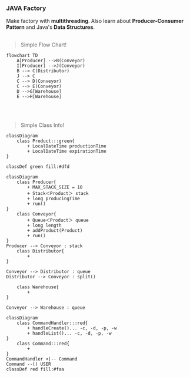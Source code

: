 ### JAVA Factory

Make factory with **multithreading**. Also learn about **Producer-Consumer Pattern** and Java's **Data Structures**.
<br>
<br>

> Simple Flow Chart!

```mermaid
flowchart TD
    A[Producer] -->B(Conveyor)
	I[Producer] -->J(Conveyor)
    B --> C(Distributor)
	J --> C
    C --> D(Conveyor)
	C --> E(Conveyor)
    D -->G[Warehouse]
    E -->H[Warehouse]
```

<br>
<br>

> Simple Class Info!

```mermaid
classDiagram
    class Product:::green{
		+ LocalDateTime productionTime
		+ LocalDateTime expirationTime
}

classDef green fill:#dfd
```

```mermaid
classDiagram
	class Producer{
		+ MAX_STACK_SIZE = 10
		+ Stack＜Product＞ stack
		+ long producingTime
		+ run()
}
	class Conveyor{
		+ Queue＜Product＞ queue
		+ long length
		+ addProduct(Product)
		+ run()
}
Producer --> Conveyor : stack
	class Distributor{
		+
}

Conveyor --> Distributor : queue
Distributor --> Conveyor : split()

	class Warehouse{
		+
}

Conveyor --> Warehouse : queue
```

```mermaid
classDiagram
    class CommandHandler:::red{
        + handleCreate()... -c, -d, -p, -w
        + handleList()... -c, -d, -p, -w
}
    class Command:::red{
        +
}
CommandHandler <|-- Command
Command --() USER
classDef red fill:#faa
```